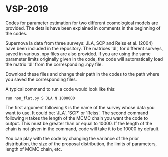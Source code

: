 # VSP-2019

Codes for parameter estimation for two different cosmological models are provided. The details have been explained in comments in the beginning of the codes.

Supernova Ia data from three surveys: JLA, SCP and Reiss et al. (2004) have been included in the repository. The matrices 'dl', for different surveys, saved in various .npy files are also provided. If you are using the same parameter limits originally given in the code, the code will automatically load the matrix 'dl' from the corresponding .npy file.

Download these files and change their path in the codes to the path where you saved the corresponding files.

A typical command to run a code would look like this:
```
run non_flat.py S JLA N 1000000
```
The first argument following `S` is the name of the survey whose data you want to use. It could be: 'JLA', 'SCP' or 'Reiss'. The second command following `N` takes the length of the MCMC chain you want the code to output. This must be greater than or equal to 10000. If the length of the chain is not given in the command, code will take it to be 10000 by default.

You can play with the code by changing the variance of the prior distribution, the size of the proposal distribution, the limits of parameters, length of MCMC chain, etc.
